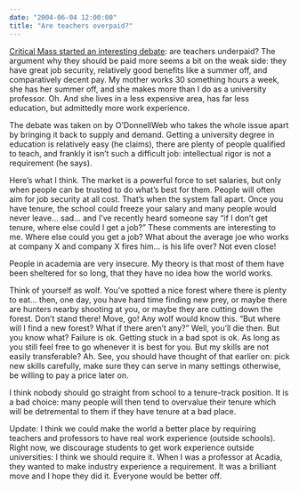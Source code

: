 ```yaml
---
date: "2004-06-04 12:00:00"
title: "Are teachers overpaid?"
---
```




[Critical Mass started an interesting debate](http://www.erinoconnor.org/archives/000955.html): are teachers underpaid? The argument why they should be paid more seems a bit on the weak side: they have great job security, relatively good benefits like a summer off, and comparatively decent pay. My mother works 30 something hours a week, she has her summer off, and she makes more than I do as a university professor. Oh. And she lives in a less expensive area, has far less education, but admittedly more work experience. 

The debate was taken on by O&rsquo;DonnellWeb who takes the whole issue apart by bringing it back to supply and demand. Getting a university degree in education is relatively easy (he claims), there are plenty of people qualified to teach, and frankly it isn&rsquo;t such a difficult job: intellectual rigor is not a requirement (he says).

Here&rsquo;s what I think. The market is a powerful force to set salaries, but only when people can be trusted to do what&rsquo;s best for them. People will often aim for job security at all cost. That&rsquo;s when the system fall apart. Once you have tenure, the school could freeze your salary and many people would never leave&hellip; sad&hellip; and I&rsquo;ve recently heard someone say &ldquo;if I don&rsquo;t get tenure, where else could I get a job?&rdquo; These comments are interesting to me. Where else could you get a job? What about the average joe who works at company X and company X fires him&hellip; is his life over? Not even close!

People in academia are very insecure. My theory is that most of them have been sheltered for so long, that they have no idea how the world works. 

Think of yourself as wolf. You&rsquo;ve spotted a nice forest where there is plenty to eat&hellip; then, one day, you have hard time finding new prey, or maybe there are hunters nearby shooting at you, or maybe they are cutting down the forest. Don&rsquo;t stand there! Move, go! Any wolf would know this. &ldquo;But where will I find a new forest? What if there aren&rsquo;t any?&rdquo; Well, you&rsquo;ll die then. But you know what? Failure is ok. Getting stuck in a bad spot is ok. As long as you still feel free to go whenever it is best for you. But my skills are not easily transferable? Ah. See, you should have thought of that earlier on: pick new skills carefully, make sure they can serve in many settings otherwise, be willing to pay a price later on.

I think nobody should go straight from school to a tenure-track position. It is a bad choice: many people will then tend to overvalue their tenure which will be detremental to them if they have tenure at a bad place.

Update: I think we could make the world a better place by requiring teachers and professors to have real work experience (outside schools). Right now, we discourage students to get work experience outside universities: I think we should require it. When I was a professor at Acadia, they wanted to make industry experience a requirement. It was a brilliant move and I hope they did it. Everyone would be better off.

